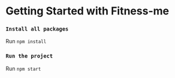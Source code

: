 # Getting Started with Fitness-me

### `Install all packages`

Run `npm install`

### `Run the project`

Run `npm start`
